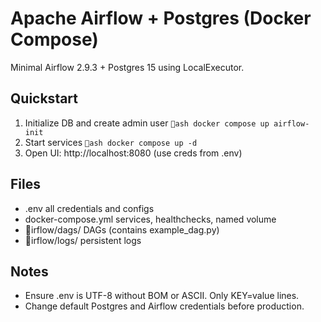 # Apache Airflow + Postgres (Docker Compose)

Minimal Airflow 2.9.3 + Postgres 15 using LocalExecutor.

## Quickstart
1. Initialize DB and create admin user
   `ash
   docker compose up airflow-init
   `
2. Start services
   `ash
   docker compose up -d
   `
3. Open UI: http://localhost:8080 (use creds from .env)

## Files
- .env  all credentials and configs
- docker-compose.yml  services, healthchecks, named volume
- irflow/dags/  DAGs (contains example_dag.py)
- irflow/logs/  persistent logs

## Notes
- Ensure .env is UTF-8 without BOM or ASCII. Only KEY=value lines.
- Change default Postgres and Airflow credentials before production.
